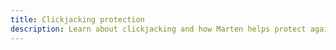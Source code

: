 ```yaml
---
title: Clickjacking protection
description: Learn about clickjacking and how Marten helps protect against this type of attacks.
---
```

